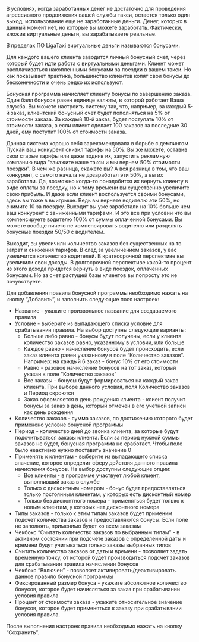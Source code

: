 В условиях, когда заработанных денег не достаточно для проведения агрессивного продвижения вашей службы такси, остается только один выход, использование еще не заработанные деньги. Денег, которых в данный момент нет, но которые вы можете заработать. Фактически, вложив виртуальные деньги, вы зарабатываете реальные.

В пределах ПО LigaTaxi виртуальные деньги называются бонусами.

Для каждого вашего клиента заводится личный бонусный счет, через который будет идти работа с виртуальными деньгами. Клиент может расплачиваться накопленными бонусами за поездки в вашем такси. Но как показывает практика, большинство клиентов копят свои бонусы до бесконечности и очень редко их используют.

Бонусная программа начисляет клиенту бонусы по завершению заказа. Один балл бонусов равен единице валюты, в которой работает Ваша служба. Вы можете настроить систему так, что, например, за каждый 5-й заказ, клиентский бонусный счет будет пополняться на 5% от стоимости заказа. За каждый 10-й заказ, будет поступать 10% от стоимости заказа, а если клиент сделает 100 заказов за последние 30 дней, ему поступит 100% от стоимости заказа.

Данная система хорошо себя зарекомендовала в борьбе с демпингом. Пускай ваш конкурент снизил тарифы на 50%. Вы же можете, оставив свои старые тарифы или даже подняв их, запустить рекламную компанию вида "закажите наше такси и мы вернем 50% стоимости поездки". В чем же разница, скажете вы? А вся разница в том, что ваш конкурент, с самого начала не дозаработал эти 50%, а вы их заработали. Да, возможно когда-то понадобится их вернуть клиенту в виде оплаты за поездку, но к тому времени вы существенно увеличите свою прибыль. И даже если клиент воспользуется своими бонусами, здесь вы тоже в выигрыше. Ведь вы вернете водителю эти 50%, но снимите 10 за поездку. Выходит вы уже заработали на 10% больше чем ваш конкурент с заниженными тарифами. И это все при условии что вы компенсируете водителю 100% от суммы оплаченной бонусами. Вы можете вообще ничего не компенсировать водителю или разделять бонусные поездки 50/50 с водителем.

Выходит, вы увеличили количество заказов без существенных на то затрат и снижения тарифов. В след за увеличением заказов, у вас увеличится количество водителей. В краткосрочной перспективе вы увеличили свои доходы. В долгосрочной перспективе какой-то процент из этого дохода придется вернуть в виде поездок, оплаченных бонусами. Но за счет растущей базы клиентов вы попросту это не почувствуете.

Для добавления правила бонусной программы необходимо нажать на кнопку “Добавить”, и заполнить следующие поля настроек:

* Название - укажите произвольное название для создаваемого правила
* Условие - выберите из выпадающего списка условие для срабатывания правила. На выбор доступны следующие варианты:
    * Больше либо равно - бонусы будут получены, если у клиента количество заказов равно, указанному в условии, или больше
    * Каждое равно - начисление бонусов будет происходить, если заказ клиента равен указанному в поле “Количество заказов“. Например: на каждый 6 заказ - бонус 10% от его стоимости
    * Равно - разовое начисление бонусов на тот заказ, который указан в поле “Количество заказов”
    * Все заказы - бонусы будут формироваться на каждый заказ клиента. При выборе данного условия, поля Количество заказов и Период скроются
    * Заказ оформляется в день рождения клиента - клиент получит бонусы за заказ в день, который отмечен в его учетной записи как день рождения
* Количество заказов - сумма заказов, по достижению которого будет применено условие бонусной программы
* Период - количество дней до звонка клиента, за которые будут подсчитываться заказы клиента. Если за период нужной суммы заказов не будет, бонусная программа не сработает. Чтобы поле было неактивно нужно поставить значение 0
* Применять к клиентам - выберите из выпадающего списка значение, которое определит сферу действия данного правила начисления бонусов. На выбор доступны следующие опции:
    * Все клиенты - в программе участвует любой клиент, выполнивший заказ в службе
    * Только с дисконтным номером - бонус будет предоставляться только постоянным клиентам, у которых есть дисконтный номер
    * Только без дисконтного номера - применяться будет только к новым клиентам, у которых нет дисконтного номера
* Типы заказов - только к этим типам заказов будет применим подсчет количества заказов и предоставляются бонусы. Если поле не заполнять, применимо будет ко всем заказам
* Чекбокс “Считать количество заказов по выбранным типам” - в активном состоянии при подсчете заказов с определенной даты и времени будут учитываться только заказы выбранных типов
* Считать количество заказов от даты и времени - позволяет задать временную точку, от которой будет производиться подсчет заказов для срабатывания правила начисления бонусов
* Чекбокс “Включен” - позволяет активировать/деактивировать данное правило бонусной программы
* Фиксированный размер бонуса - укажите абсолютное количество бонусов, которое будет начисляться за заказ при срабатывании условия правила
* Процент от стоимости заказа - укажите относительное значение бонусов, которое будет применяться к заказу при срабатывании условия правила.

После выполнения настроек правила необходимо нажать на кнопку “Сохранить”.